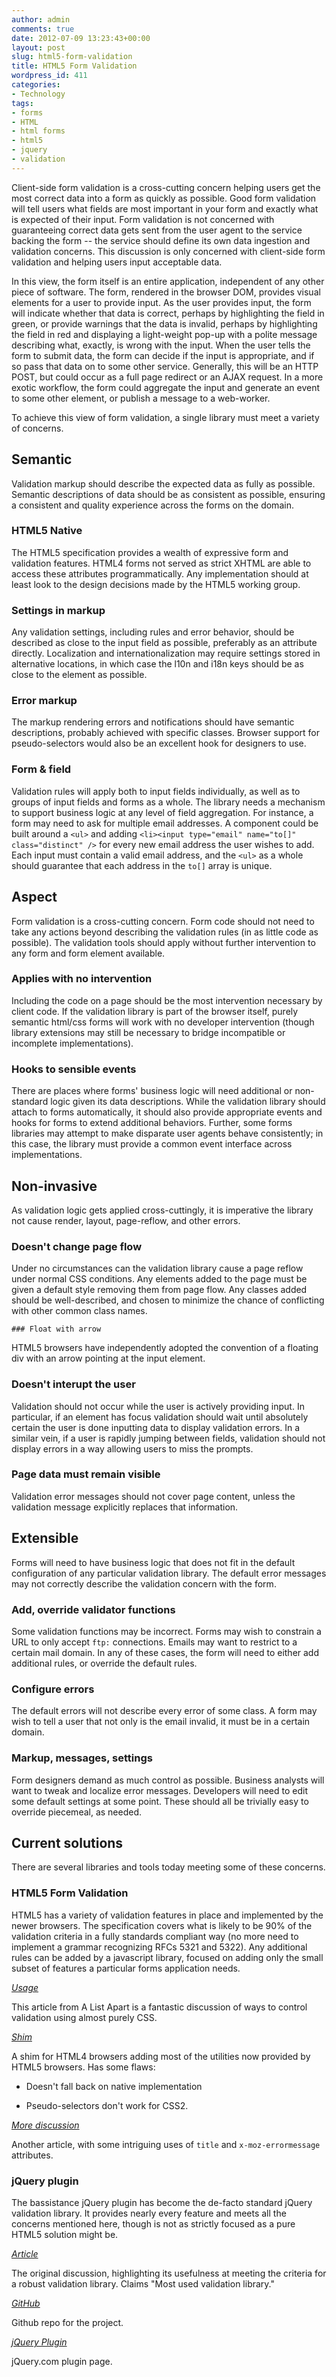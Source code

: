 ```yaml
---
author: admin
comments: true
date: 2012-07-09 13:23:43+00:00
layout: post
slug: html5-form-validation
title: HTML5 Form Validation
wordpress_id: 411
categories:
- Technology
tags:
- forms
- HTML
- html forms
- html5
- jquery
- validation
---
```


Client-side form validation is a cross-cutting concern helping users get the most correct data into a form as quickly as possible. Good form validation will tell users what fields are most important in your form and exactly what is expected of their input. Form validation is not concerned with guaranteeing correct data gets sent from the user agent to the service backing the form -- the service should define its own data ingestion and validation concerns. This discussion is only concerned with client-side form validation and helping users input acceptable data.

In this view, the form itself is an entire application, independent of any other piece of software. The form, rendered in the browser DOM, provides visual elements for a user to provide input. As the user provides input, the form will indicate whether that data is correct, perhaps by highlighting the field in green, or provide warnings that the data is invalid, perhaps by highlighting the field in red and displaying a light-weight pop-up with a polite message describing what, exactly, is wrong with the input. When the user tells the form to submit data, the form can decide if the input is appropriate, and if so pass that data on to some other service. Generally, this will be an HTTP POST, but could occur as a full page redirect or an AJAX request. In a more exotic workflow, the form could aggregate the input and generate an event to some other element, or publish a message to a web-worker.





To achieve this view of form validation, a single library must meet a variety of concerns.







## Semantic





Validation markup should describe the expected data as fully as possible. Semantic descriptions of data should be as consistent as possible, ensuring a consistent and quality experience across the forms on the domain.





  ### HTML5 Native





The HTML5 specification provides a wealth of expressive form and validation features. HTML4 forms not served as strict XHTML are able to access these attributes programmatically. Any implementation should at least look to the design decisions made by the HTML5 working group.



  ### Settings in markup





Any validation settings, including rules and error behavior, should be described as close to the input field as possible, preferably as an attribute directly. Localization and internationalization may require settings stored in alternative locations, in which case the l10n and i18n keys should be as close to the element as possible.



  ### Error markup





The markup rendering errors and notifications should have semantic descriptions, probably achieved with specific classes. Browser support for pseudo-selectors would also be an excellent hook for designers to use.



  ### Form & field





Validation rules will apply both to input fields individually, as well as to groups of input fields and forms as a whole. The library needs a mechanism to support business logic at any level of field aggregation. For instance, a form may need to ask for multiple email addresses. A component could be built around a `<ul>` and adding `<li><input type="email" name="to[]" class="distinct" />` for every new email address the user wishes to add. Each input must contain a valid email address, and the `<ul>` as a whole should guarantee that each address in the `to[]` array is unique.





## Aspect





Form validation is a cross-cutting concern. Form code should not need to take any actions beyond describing the validation rules (in as little code as possible). The validation tools should apply without further intervention to any form and form element available.





  ### Applies with no intervention





Including the code on a page should be the most intervention necessary by client code. If the validation library is part of the browser itself, purely semantic html/css forms will work with no developer intervention (though library extensions may still be necessary to bridge incompatible or incomplete implementations).



  ### Hooks to sensible events





There are places where forms' business logic will need additional or non-standard logic given its data descriptions. While the validation library should attach to forms automatically, it should also provide appropriate events and hooks for forms to extend additional behaviors. Further, some forms libraries may attempt to make disparate user agents behave consistently; in this case, the library must provide a common event interface across implementations.





## Non-invasive





As validation logic gets applied cross-cuttingly, it is imperative the library not cause render, layout, page-reflow, and other errors.





  ### Doesn't change page flow





Under no circumstances can the validation library cause a page reflow under normal CSS conditions. Any elements added to the page must be given a default style removing them from page flow. Any classes added should be well-described, and chosen to minimize the chance of conflicting with other common class names.





    ### Float with arrow





HTML5 browsers have independently adopted the convention of a floating div with an arrow pointing at the input element.





  ### Doesn't interupt the user





Validation should not occur while the user is actively providing input. In particular, if an element has focus validation should wait until absolutely certain the user is done inputting data to display validation errors. In a similar vein, if a user is rapidly jumping between fields, validation should not display errors in a way allowing users to miss the prompts.



  ### Page data must remain visible





Validation error messages should not cover page content, unless the validation message explicitly replaces that information.





## Extensible





Forms will need to have business logic that does not fit in the default configuration of any particular validation library. The default error messages may not correctly describe the validation concern with the form.





  ### Add, override validator functions





Some validation functions may be incorrect. Forms may wish to constrain a URL to only accept `ftp:` connections. Emails may want to restrict to a certain mail domain. In any of these cases, the form will need to either add additional rules, or override the default rules.



  ### Configure errors





The default errors will not describe every error of some class. A form may wish to tell a user that not only is the email invalid, it must be in a certain domain.



  ### Markup, messages, settings





Form designers demand as much control as possible. Business analysts will want to tweak and localize error messages. Developers will need to edit some default settings at some point. These should all be trivially easy to override piecemeal, as needed.








## Current solutions





There are several libraries and tools today meeting some of these concerns.





### HTML5 Form Validation





HTML5 has a variety of validation features in place and implemented by the newer browsers. The specification covers what is likely to be 90% of the validation criteria in a fully standards compliant way (no more need to implement a grammar recognizing RFCs 5321 and 5322). Any additional rules can be added by a javascript library, focused on adding only the small subset of features a particular forms application needs.





_[Usage](http://www.alistapart.com/articles/forward-thinking-form-validation/)_





This article from A List Apart is a fantastic discussion of ways to control validation using almost purely CSS.





_[Shim](https://github.com/ryanseddon/H5F)_





A shim for HTML4 browsers adding most of the utilities now provided by HTML5 browsers. Has some flaws:







  * Doesn't fall back on native implementation


  * Pseudo-selectors don't work for CSS2.





_[More discussion](http://stephenwalther.com/archive/2012/03/13/html5-form-validation.aspx)_





Another article, with some intriguing uses of `title` and `x-moz-errormessage` attributes.





### jQuery plugin





The bassistance jQuery plugin has become the de-facto standard jQuery validation library. It provides nearly every feature and meets all the concerns mentioned here, though is not as strictly focused as a pure HTML5 solution might be.





_[Article](http://bassistance.de/jquery-plugins/jquery-plugin-validation/)_





The original discussion, highlighting its usefulness at meeting the criteria for a robust validation library. Claims "Most used validation library."





_[GitHub](https://github.com/jzaefferer/jquery-validation)_





Github repo for the project.





_[jQuery Plugin](http://docs.jquery.com/Plugins/Validation)_





jQuery.com plugin page.



